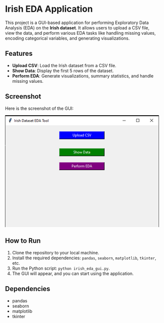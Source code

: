 # Irish EDA Application

This project is a GUI-based application for performing Exploratory Data Analysis (EDA) on the **Irish dataset**. It allows users to upload a CSV file, view the data, and perform various EDA tasks like handling missing values, encoding categorical variables, and generating visualizations.

## Features

- **Upload CSV**: Load the Irish dataset from a CSV file.
- **Show Data**: Display the first 5 rows of the dataset.
- **Perform EDA**: Generate visualizations, summary statistics, and handle missing values.

## Screenshot

Here is the screenshot of the GUI:

![Output Screenshot](output.PNG)

## How to Run

1. Clone the repository to your local machine.
2. Install the required dependencies: `pandas`, `seaborn`, `matplotlib`, `tkinter`, etc.
3. Run the Python script: `python irish_eda_gui.py`.
4. The GUI will appear, and you can start using the application.

## Dependencies

- pandas
- seaborn
- matplotlib
- tkinter
